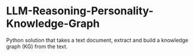 # LLM-Reasoning-Personality-Knowledge-Graph
Python solution that takes a text document, extract and build a knowledge graph (KG) from the text.
